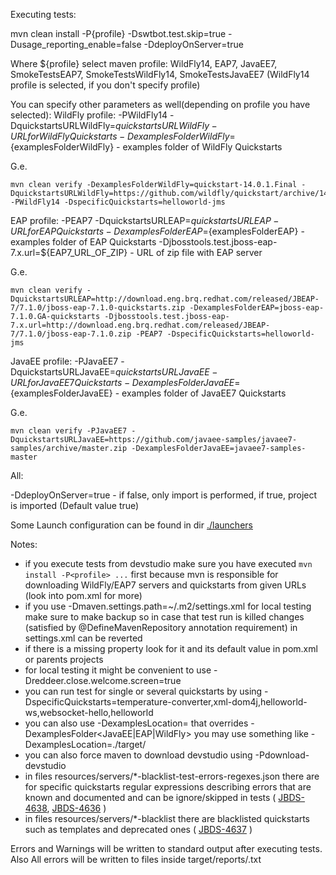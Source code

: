 Executing tests:

mvn clean install -P{profile} -Dswtbot.test.skip=true -Dusage_reporting_enable=false -DdeployOnServer=true

Where
	${profile} select maven profile: WildFly14, EAP7, JavaEE7, SmokeTestsEAP7, SmokeTestsWildFly14, SmokeTestsJavaEE7 (WildFly14 profile is selected, if you don't specify profile)
	
You can specify other parameters as well(depending on profile you have selected):
WildFly profile:
-PWildFly14
-DquickstartsURLWildFly=${quickstartsURLWildFly}		-	URL for WildFly Quickstarts
-DexamplesFolderWildFly=${examplesFolderWildFly}		-	examples folder of WildFly Quickstarts

G.e.

```
mvn clean verify -DexamplesFolderWildFly=quickstart-14.0.1.Final -DquickstartsURLWildFly=https://github.com/wildfly/quickstart/archive/14.0.1.Final.zip -PWildFly14 -DspecificQuickstarts=helloworld-jms
```

EAP profile:
-PEAP7
-DquickstartsURLEAP=${quickstartsURLEAP}				-	URL for EAP Quickstarts
-DexamplesFolderEAP=${examplesFolderEAP}				-	examples folder of EAP Quickstarts
-Djbosstools.test.jboss-eap-7.x.url=${EAP7_URL_OF_ZIP}	-	URL of zip file with EAP server

G.e.

```
mvn clean verify -DquickstartsURLEAP=http://download.eng.brq.redhat.com/released/JBEAP-7/7.1.0/jboss-eap-7.1.0-quickstarts.zip -DexamplesFolderEAP=jboss-eap-7.1.0.GA-quickstarts -Djbosstools.test.jboss-eap-7.x.url=http://download.eng.brq.redhat.com/released/JBEAP-7/7.1.0/jboss-eap-7.1.0.zip -PEAP7 -DspecificQuickstarts=helloworld-jms
```

JavaEE profile:
-PJavaEE7
-DquickstartsURLJavaEE=${quickstartsURLJavaEE}			-	URL for JavaEE7 Quickstarts
-DexamplesFolderJavaEE=${examplesFolderJavaEE}			-	examples folder of JavaEE7 Quickstarts

G.e.

```
mvn clean verify -PJavaEE7 -DquickstartsURLJavaEE=https://github.com/javaee-samples/javaee7-samples/archive/master.zip -DexamplesFolderJavaEE=javaee7-samples-master
```

All:

-DdeployOnServer=true									-	if false, only import is performed, if true, project is imported (Default value true)

Some Launch configuration can be found in dir [./launchers](./launchers)

Notes: 
- if you execute tests from devstudio make sure you have executed ```mvn install -P<profile> ...``` first because mvn is responsible for downloading WildFly/EAP7 servers and quickstarts from given URLs (look into pom.xml for more)
- if you use -Dmaven.settings.path=~/.m2/settings.xml for local testing make sure to make backup so in case that test run is killed changes (satisfied by @DefineMavenRepository annotation requirement) in settings.xml can be reverted
- if there is a missing property look for it and its default value in pom.xml or parents projects
- for local testing it might be convenient to use  -Dreddeer.close.welcome.screen=true 
- you can run test for single or several quickstarts by using -DspecificQuickstarts=temperature-converter,xml-dom4j,helloworld-ws,websocket-hello,helloworld
- you can also use -DexamplesLocation=<pathToQuickstartsDir> that overrides -DexamplesFolder<JavaEE|EAP|WildFly> you may use something like -DexamplesLocation=./target/<quickstartsDir>
- you can also force maven to download devstudio using -Pdownload-devstudio
- in files resources/servers/*-blacklist-test-errors-regexes.json there are for specific quickstarts regular expressions describing errors that are known and documented and can be ignore/skipped in tests ( [JBDS-4638](https://issues.jboss.org/browse/JBDS-4638), [JBDS-4636](https://issues.jboss.org/browse/JBDS-4636) )
- in files resources/servers/*-blacklist there are blacklisted quickstarts such as templates and deprecated ones ( [JBDS-4637](https://issues.jboss.org/browse/JBDS-4637) )

  
Errors and Warnings will be written to standard output after executing tests.
Also All errors will be written to files inside target/reports/<exampleName>.txt
